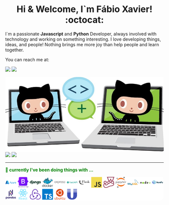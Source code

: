 <div style="text-align: center;">
  <h1>Hi & Welcome, I`m Fábio Xavier! :octocat:</h1>
</div>
<p>I`m a passionate <strong>Javascript</strong> and <strong>Python</strong> Developer, always involved with technology and working on something interesting.  
I love developing things, ideas, and people! Nothing brings me more joy than help people and learn together.</p>

You can reach me at:

<a href = "mailto:fabio.xavier@live.com"><img src="https://img.shields.io/badge/-Email-%23333?style=for-the-badge&logo=microsoft-outlook&logoColor=white" target="_blank"/></a>
<a href="https://www.linkedin.com/in/fabionxavier/" target="_blank"><img src="https://img.shields.io/badge/-LinkedIn-%230077B5?style=for-the-badge&logo=linkedin&logoColor=white" target="_blank"/></a>
<!-- <a href="https://ondion.github.io/Portfolio/" target="_blank"><img src="https://img.shields.io/badge/-PORTFOLIO-%230077B5?style=for-the-badge&logo=github&color=yellow" target="_blank"/></a> -->


<img style="display: block;" width="750px" src="images/octocat.jpg" />
<div style="display: inline-block;">
  <img width="340px" src="https://github-readme-stats.vercel.app/api/top-langs/?username=Ondion&layout=compact" />
  <img width="408px" src="https://github-readme-stats.vercel.app/api?username=Ondion&show_icons=true" />
<div>

<hr>
<p style="color: green;"><strong>🔭 currently I've been doing things with ...</strong></p>
<div style="background: white; border-radius: 15px;">
  <img width="35px" src="images/azure-original-wordmark.svg" alt="azure icon"/>
  <img width="35px" src="images/bootstrap-original-wordmark.svg" alt="bootstrap icon"/>
  <img width="35px" src="images/django-plain-wordmark.svg" alt="django icon"/>
  <img width="35px" src="images/docker-original-wordmark.svg" alt="docker icon"/>
  <img width="35px" src="images/express-original-wordmark.svg" alt="express icon"/>
  <img width="35px" src="images/fastapi-original-wordmark.svg" alt="fastapi icon"/>
  <img width="35px" src="images/flask-original-wordmark.svg" alt="flask icon"/>
  <img width="35px" src="images/javascript-original.svg" alt="javascript icon"/>
  <img width="35px" src="images/jest-plain.svg" alt="jest icon"/>
  <img width="35px" src="images/jupyter-original-wordmark.svg" alt="jupyter icon"/>
  <img width="35px" src="images/mysql-original-wordmark.svg" alt="mysql icon"/>
  <img width="35px" src="images/nodejs-original-wordmark.svg" alt="nodejs icon"/>
  <img width="35px" src="images/numpy-original-wordmark.svg" alt="numpy icon"/>
  <img width="35px" src="images/pandas-original-wordmark.svg" alt="pandas icon"/>
  <img width="35px" src="images/react-original-wordmark.svg" alt="react icon"/>
  <img width="35px" src="images/redux-original.svg" alt="redux icon"/>
  <img width="35px" src="images/typescript-original.svg" alt="typescript icon"/>
  <img width="35px" src="images/ubuntu-plain-wordmark.svg" alt="ubuntu icon"/>
  <img width="35px" src="images/unix-original.svg" alt="unix icon"/>
</div>
